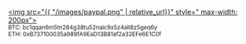 [<img src="{{ "/images/paypal.png" | relative_url}}" style=" max-width: 200px">](https://www.paypal.me/ivanmeler)  
<sub>BTC: bc1qqan6m5tn284g38tu52nalc9x5z4all8z5geq6y</sub>  
<sub>ETH: 0xB737100035a989fA9EaD13B81af2a32EFe6E1C0f</sub>
